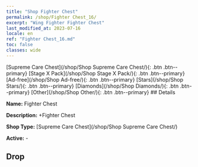 ```yaml
---
title: "Shop Fighter Chest"
permalink: /shop/Fighter Chest_16/
excerpt: "Wing Fighter Fighter Chest"
last_modified_at: 2023-07-16
locale: en
ref: "Fighter Chest_16.md"
toc: false
classes: wide
---
```



  [Supreme Care Chest](/shop/Shop Supreme Care Chest/){: .btn .btn--primary}   [Stage X Pack](/shop/Shop Stage X Pack/){: .btn .btn--primary}   [Ad-free](/shop/Shop Ad-free/){: .btn .btn--primary}   [Stars](/shop/Shop Stars/){: .btn .btn--primary}   [Diamonds](/shop/Shop Diamonds/){: .btn .btn--primary}   [Other](/shop/Shop Other/){: .btn .btn--primary} ## Details

 **Name:** Fighter Chest 

 **Description:** +Fighter Chest

 **Shop Type:** [Supreme Care Chest](/shop/Shop Supreme Care Chest/)

 **Active:** - 

## Drop


